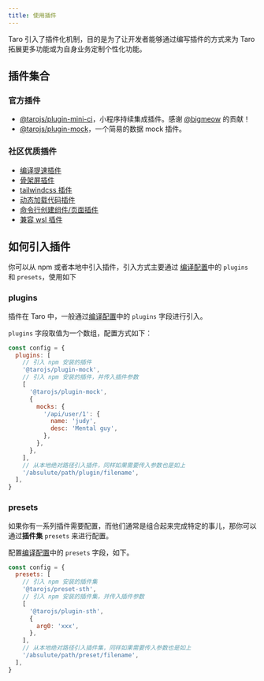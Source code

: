 ```yaml
---
title: 使用插件
---
```


Taro 引入了插件化机制，目的是为了让开发者能够通过编写插件的方式来为 Taro 拓展更多功能或为自身业务定制个性化功能。

## 插件集合

### 官方插件

- [@tarojs/plugin-mini-ci](./plugin-mini-ci)，小程序持续集成插件。感谢 [@bigmeow](https://github.com/bigmeow) 的贡献！
- [@tarojs/plugin-mock](https://github.com/NervJS/taro-plugin-mock)，一个简易的数据 mock 插件。

### 社区优质插件

- [编译提速插件](treasures#插件)
- [骨架屏插件](treasures#插件)
- [tailwindcss 插件](treasures#插件)
- [动态加载代码插件](treasures#插件)
- [命令行创建组件/页面插件](treasures#插件)
- [兼容 wsl 插件](treasures#插件)

## 如何引入插件

你可以从 npm 或者本地中引入插件，引入方式主要通过 [编译配置](./config-detail)中的 `plugins` 和 `presets`，使用如下

### plugins

插件在 Taro 中，一般通过[编译配置](./config-detail)中的 `plugins` 字段进行引入。

`plugins` 字段取值为一个数组，配置方式如下：

```js title="/config/index.js"
const config = {
  plugins: [
    // 引入 npm 安装的插件
    '@tarojs/plugin-mock',
    // 引入 npm 安装的插件，并传入插件参数
    [
      '@tarojs/plugin-mock',
      {
        mocks: {
          '/api/user/1': {
            name: 'judy',
            desc: 'Mental guy',
          },
        },
      },
    ],
    // 从本地绝对路径引入插件，同样如果需要传入参数也是如上
    '/absulute/path/plugin/filename',
  ],
}
```

### presets

如果你有一系列插件需要配置，而他们通常是组合起来完成特定的事儿，那你可以通过**插件集** `presets` 来进行配置。

配置[编译配置](./config-detail)中的 `presets` 字段，如下。

```js title="/config/index.js"
const config = {
  presets: [
    // 引入 npm 安装的插件集
    '@tarojs/preset-sth',
    // 引入 npm 安装的插件集，并传入插件参数
    [
      '@tarojs/plugin-sth',
      {
        arg0: 'xxx',
      },
    ],
    // 从本地绝对路径引入插件集，同样如果需要传入参数也是如上
    '/absulute/path/preset/filename',
  ],
}
```

